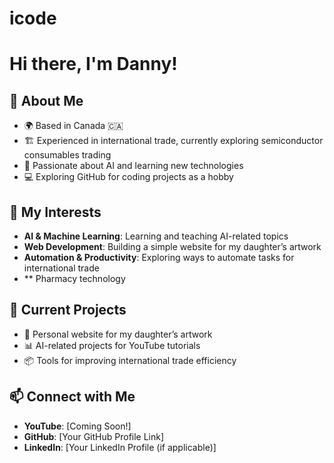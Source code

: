 # icode
# Hi there, I'm Danny! 
## 🚀 About Me
- 🌍 Based in Canada 🇨🇦
- 🏗️ Experienced in international trade, currently exploring semiconductor consumables trading
- 🤖 Passionate about AI and learning new technologies
- 💻 Exploring GitHub for coding projects as a hobby
## 🎯 My Interests
- **AI & Machine Learning**: Learning and teaching AI-related topics
- **Web Development**: Building a simple website for my daughter’s artwork
- **Automation & Productivity**: Exploring ways to automate tasks for international trade
- ** Pharmacy technology 

## 📌 Current Projects
- 🎨 Personal website for my daughter’s artwork
- 📊 AI-related projects for YouTube tutorials
- 📦 Tools for improving international trade efficiency

## 📫 Connect with Me
- **YouTube**: [Coming Soon!]
- **GitHub**: [Your GitHub Profile Link]
- **LinkedIn**: [Your LinkedIn Profile (if applicable)]
